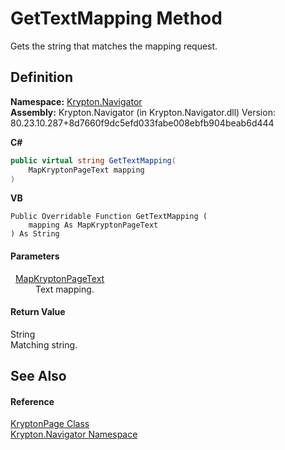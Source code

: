 # GetTextMapping Method


Gets the string that matches the mapping request.



## Definition
**Namespace:** <a href="a21ac074-d119-3dc6-bd1c-d3a12c0128bc.md">Krypton.Navigator</a>  
**Assembly:** Krypton.Navigator (in Krypton.Navigator.dll) Version: 80.23.10.287+8d7660f9dc5efd033fabe008ebfb904beab6d444

**C#**
``` C#
public virtual string GetTextMapping(
	MapKryptonPageText mapping
)
```
**VB**
``` VB
Public Overridable Function GetTextMapping ( 
	mapping As MapKryptonPageText
) As String
```



#### Parameters
<dl><dt>  <a href="34450203-091a-815b-cefa-f5c3403e4d68.md">MapKryptonPageText</a></dt><dd>Text mapping.</dd></dl>

#### Return Value
String  
Matching string.

## See Also


#### Reference
<a href="6152055e-8626-d35d-405b-6d965a03471a.md">KryptonPage Class</a>  
<a href="a21ac074-d119-3dc6-bd1c-d3a12c0128bc.md">Krypton.Navigator Namespace</a>  
